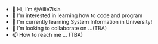 - 👋 Hi, I’m @Ailie7isia
- 👀 I’m interested in learning how to code and program
- 🌱 I’m currently learning System Information in University!
- 💞️ I’m looking to collaborate on ...(TBA)
- 📫 How to reach me ... (TBA)

